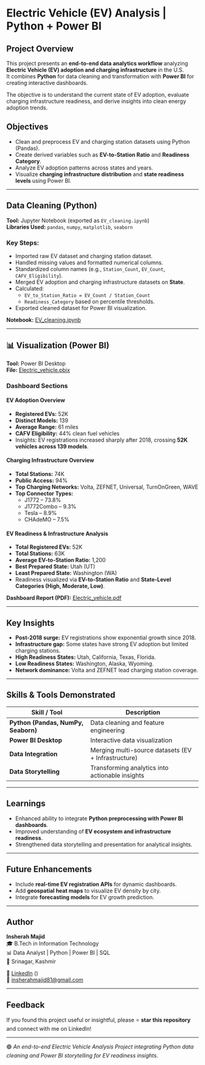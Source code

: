 #  Electric Vehicle (EV) Analysis | Python + Power BI

##  Project Overview
This project presents an **end-to-end data analytics workflow** analyzing **Electric Vehicle (EV) adoption and charging infrastructure** in the U.S.  
It combines **Python** for data cleaning and transformation with **Power BI** for creating interactive dashboards.  

The objective is to understand the current state of EV adoption, evaluate charging infrastructure readiness, and derive insights into clean energy adoption trends.


##  Objectives
- Clean and preprocess EV and charging station datasets using Python (Pandas).  
- Create derived variables such as **EV-to-Station Ratio** and **Readiness Category**.  
- Analyze EV adoption patterns across states and years.  
- Visualize **charging infrastructure distribution** and **state readiness levels** using Power BI.  

---

##  Data Cleaning (Python)

**Tool:** Jupyter Notebook (exported as `EV_cleaning.ipynb`)  
**Libraries Used:** `pandas`, `numpy`, `matplotlib`, `seaborn`

### Key Steps:
- Imported raw EV dataset and charging station dataset.  
- Handled missing values and formatted numerical columns.  
- Standardized column names (e.g., `Station_Count`, `EV_Count`, `CAFV_Eligibility`).  
- Merged EV adoption and charging infrastructure datasets on **State**.  
- Calculated:
  - `EV_to_Station_Ratio = EV_Count / Station_Count`
  - `Readiness_Category` based on percentile thresholds.
- Exported cleaned dataset for Power BI visualization.

 **Notebook:** [EV_cleaning.ipynb](Python/EV_cleaning.ipynb)

---

## 📊 Visualization (Power BI)

**Tool:** Power BI Desktop  
**File:** [Electric_vehicle.pbix](Dashboard/Electric_vehicle.pbix)  

### Dashboard Sections

####  **EV Adoption Overview**
- **Registered EVs:** 52K  
- **Distinct Models:** 139  
- **Average Range:** 61 miles  
- **CAFV Eligibility:** 44% clean fuel vehicles  
- Insights: EV registrations increased sharply after 2018, crossing **52K vehicles across 139 models**.

####  **Charging Infrastructure Overview**
- **Total Stations:** 74K  
- **Public Access:** 94%  
- **Top Charging Networks:** Volta, ZEFNET, Universal, TurnOnGreen, WAVE  
- **Top Connector Types:**  
  - J1772 – 73.8%  
  - J1772Combo – 9.3%  
  - Tesla – 8.9%  
  - CHAdeMO – 7.5%

#### **EV Readiness & Infrastructure Analysis**
- **Total Registered EVs:** 52K  
- **Total Stations:** 63K  
- **Average EV-to-Station Ratio:** 1,200  
- **Best Prepared State:** Utah (UT)  
- **Least Prepared State:** Washington (WA)  
- Readiness visualized via **EV-to-Station Ratio** and **State-Level Categories (High, Moderate, Low)**.

**Dashboard Report (PDF):** [Electric_vehicle.pdf](Reports/Electric_vehicle.pdf)

---

##  Key Insights
- **Post-2018 surge:** EV registrations show exponential growth since 2018.  
- **Infrastructure gap:** Some states have strong EV adoption but limited charging stations.  
- **High Readiness States:** Utah, California, Texas, Florida.  
- **Low Readiness States:** Washington, Alaska, Wyoming.  
- **Network dominance:** Volta and ZEFNET lead charging station coverage.  

---

## Skills & Tools Demonstrated
| Skill / Tool | Description |
|---------------|--------------|
| **Python (Pandas, NumPy, Seaborn)** | Data cleaning and feature engineering |
| **Power BI Desktop** | Interactive data visualization |
| **Data Integration** | Merging multi-source datasets (EV + Infrastructure) |
| **Data Storytelling** | Transforming analytics into actionable insights |

---

## Learnings
- Enhanced ability to integrate **Python preprocessing with Power BI dashboards**.  
- Improved understanding of **EV ecosystem and infrastructure readiness**.  
- Strengthened data storytelling and presentation for analytical insights.  

---

## Future Enhancements
- Include **real-time EV registration APIs** for dynamic dashboards.  
- Add **geospatial heat maps** to visualize EV density by city.  
- Integrate **forecasting models** for EV growth prediction.

---

## Author
**Insherah Majid**  
🎓 B.Tech in Information Technology  
📊 Data Analyst | Python | Power BI | SQL  
📍 Srinagar, Kashmir  

🔗 [LinkedIn](#) ()  
📧 insherahmajid81@gmail.com

---

## Feedback
If you found this project useful or insightful, please ⭐ **star this repository** and connect with me on LinkedIn!  

---

🟢 *An end-to-end Electric Vehicle Analysis Project integrating Python data cleaning and Power BI storytelling for EV readiness insights.*

